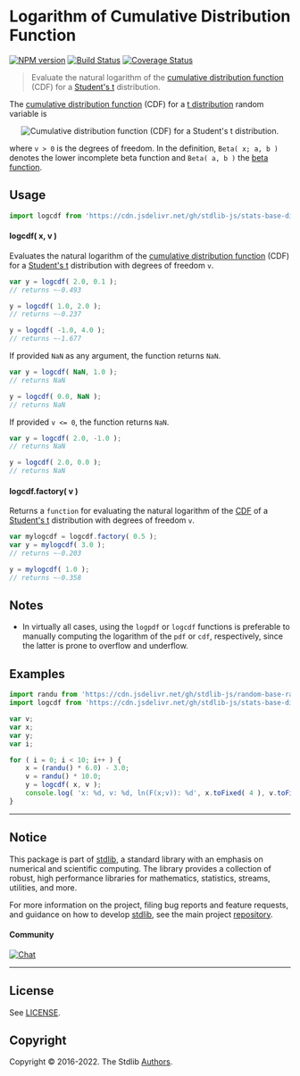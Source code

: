 <!--

@license Apache-2.0

Copyright (c) 2018 The Stdlib Authors.

Licensed under the Apache License, Version 2.0 (the "License");
you may not use this file except in compliance with the License.
You may obtain a copy of the License at

   http://www.apache.org/licenses/LICENSE-2.0

Unless required by applicable law or agreed to in writing, software
distributed under the License is distributed on an "AS IS" BASIS,
WITHOUT WARRANTIES OR CONDITIONS OF ANY KIND, either express or implied.
See the License for the specific language governing permissions and
limitations under the License.

-->

# Logarithm of Cumulative Distribution Function

[![NPM version][npm-image]][npm-url] [![Build Status][test-image]][test-url] [![Coverage Status][coverage-image]][coverage-url] <!-- [![dependencies][dependencies-image]][dependencies-url] -->

> Evaluate the natural logarithm of the [cumulative distribution function][cdf] (CDF) for a [Student's t][t-distribution] distribution.

<section class="intro">

The [cumulative distribution function][cdf] (CDF) for a [t distribution][t-distribution] random variable is

<!-- <equation class="equation" label="eq:t_cdf" align="center" raw="F(x;\nu) = 1 - \frac{1}{2} \frac{\operatorname{Beta}(\tfrac{\nu}{\nu + x^2};\,\tfrac{\nu}{2},\tfrac{1}{2})}{\operatorname{Beta}(\tfrac{\nu}{2}, \tfrac{1}{2})}" alt="Cumulative distribution function (CDF) for a Student's t distribution."> -->

<div class="equation" align="center" data-raw-text="F(x;\nu) = 1 - \frac{1}{2} \frac{\operatorname{Beta}(\tfrac{\nu}{\nu + x^2};\,\tfrac{\nu}{2},\tfrac{1}{2})}{\operatorname{Beta}(\tfrac{\nu}{2}, \tfrac{1}{2})}" data-equation="eq:t_cdf">
    <img src="https://cdn.jsdelivr.net/gh/stdlib-js/stdlib@51534079fef45e990850102147e8945fb023d1d0/lib/node_modules/@stdlib/stats/base/dists/t/logcdf/docs/img/equation_t_cdf.svg" alt="Cumulative distribution function (CDF) for a Student's t distribution.">
    <br>
</div>

<!-- </equation> -->

where `v > 0` is the degrees of freedom. In the definition, `Beta( x; a, b )` denotes the lower incomplete beta function and `Beta( a, b )` the [beta function][beta-function].

</section>

<!-- /.intro -->



<section class="usage">

## Usage

```javascript
import logcdf from 'https://cdn.jsdelivr.net/gh/stdlib-js/stats-base-dists-t-logcdf@deno/mod.js';
```

#### logcdf( x, v )

Evaluates the natural logarithm of the [cumulative distribution function][cdf] (CDF) for a [Student's t][t-distribution] distribution with degrees of freedom `v`.

```javascript
var y = logcdf( 2.0, 0.1 );
// returns ~-0.493

y = logcdf( 1.0, 2.0 );
// returns ~-0.237

y = logcdf( -1.0, 4.0 );
// returns ~-1.677
```

If provided `NaN` as any argument, the function returns `NaN`.

```javascript
var y = logcdf( NaN, 1.0 );
// returns NaN

y = logcdf( 0.0, NaN );
// returns NaN
```

If provided `v <= 0`, the function returns `NaN`.

```javascript
var y = logcdf( 2.0, -1.0 );
// returns NaN

y = logcdf( 2.0, 0.0 );
// returns NaN
```

#### logcdf.factory( v )

Returns a `function` for evaluating the natural logarithm of the [CDF][cdf] of a [Student's t][t-distribution] distribution with degrees of freedom `v`.

```javascript
var mylogcdf = logcdf.factory( 0.5 );
var y = mylogcdf( 3.0 );
// returns ~-0.203

y = mylogcdf( 1.0 );
// returns ~-0.358
```

</section>

<!-- /.usage -->

<section class="notes">

## Notes

-   In virtually all cases, using the `logpdf` or `logcdf` functions is preferable to manually computing the logarithm of the `pdf` or `cdf`, respectively, since the latter is prone to overflow and underflow.

</section>

<!-- /.notes -->

<section class="examples">

## Examples

<!-- eslint no-undef: "error" -->

```javascript
import randu from 'https://cdn.jsdelivr.net/gh/stdlib-js/random-base-randu@deno/mod.js';
import logcdf from 'https://cdn.jsdelivr.net/gh/stdlib-js/stats-base-dists-t-logcdf@deno/mod.js';

var v;
var x;
var y;
var i;

for ( i = 0; i < 10; i++ ) {
    x = (randu() * 6.0) - 3.0;
    v = randu() * 10.0;
    y = logcdf( x, v );
    console.log( 'x: %d, v: %d, ln(F(x;v)): %d', x.toFixed( 4 ), v.toFixed( 4 ), y.toFixed( 4 ) );
}
```

</section>

<!-- /.examples -->

<!-- Section for related `stdlib` packages. Do not manually edit this section, as it is automatically populated. -->

<section class="related">

</section>

<!-- /.related -->

<!-- Section for all links. Make sure to keep an empty line after the `section` element and another before the `/section` close. -->


<section class="main-repo" >

* * *

## Notice

This package is part of [stdlib][stdlib], a standard library with an emphasis on numerical and scientific computing. The library provides a collection of robust, high performance libraries for mathematics, statistics, streams, utilities, and more.

For more information on the project, filing bug reports and feature requests, and guidance on how to develop [stdlib][stdlib], see the main project [repository][stdlib].

#### Community

[![Chat][chat-image]][chat-url]

---

## License

See [LICENSE][stdlib-license].


## Copyright

Copyright &copy; 2016-2022. The Stdlib [Authors][stdlib-authors].

</section>

<!-- /.stdlib -->

<!-- Section for all links. Make sure to keep an empty line after the `section` element and another before the `/section` close. -->

<section class="links">

[npm-image]: http://img.shields.io/npm/v/@stdlib/stats-base-dists-t-logcdf.svg
[npm-url]: https://npmjs.org/package/@stdlib/stats-base-dists-t-logcdf

[test-image]: https://github.com/stdlib-js/stats-base-dists-t-logcdf/actions/workflows/test.yml/badge.svg?branch=main
[test-url]: https://github.com/stdlib-js/stats-base-dists-t-logcdf/actions/workflows/test.yml?query=branch:main

[coverage-image]: https://img.shields.io/codecov/c/github/stdlib-js/stats-base-dists-t-logcdf/main.svg
[coverage-url]: https://codecov.io/github/stdlib-js/stats-base-dists-t-logcdf?branch=main

<!--

[dependencies-image]: https://img.shields.io/david/stdlib-js/stats-base-dists-t-logcdf.svg
[dependencies-url]: https://david-dm.org/stdlib-js/stats-base-dists-t-logcdf/main

-->

[chat-image]: https://img.shields.io/gitter/room/stdlib-js/stdlib.svg
[chat-url]: https://gitter.im/stdlib-js/stdlib/

[stdlib]: https://github.com/stdlib-js/stdlib

[stdlib-authors]: https://github.com/stdlib-js/stdlib/graphs/contributors

[umd]: https://github.com/umdjs/umd
[es-module]: https://developer.mozilla.org/en-US/docs/Web/JavaScript/Guide/Modules

[deno-url]: https://github.com/stdlib-js/stats-base-dists-t-logcdf/tree/deno
[umd-url]: https://github.com/stdlib-js/stats-base-dists-t-logcdf/tree/umd
[esm-url]: https://github.com/stdlib-js/stats-base-dists-t-logcdf/tree/esm

[stdlib-license]: https://raw.githubusercontent.com/stdlib-js/stats-base-dists-t-logcdf/main/LICENSE

[beta-function]: https://en.wikipedia.org/wiki/Beta_function

[cdf]: https://en.wikipedia.org/wiki/Cumulative_distribution_function

[t-distribution]: https://en.wikipedia.org/wiki/Student%27s_t-distribution

</section>

<!-- /.links -->
